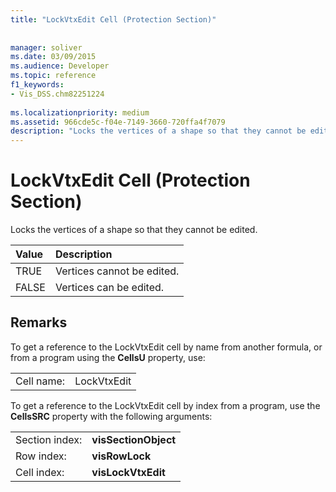 ```yaml
---
title: "LockVtxEdit Cell (Protection Section)"
 
 
manager: soliver
ms.date: 03/09/2015
ms.audience: Developer
ms.topic: reference
f1_keywords:
- Vis_DSS.chm82251224
 
ms.localizationpriority: medium
ms.assetid: 966cde5c-f04e-7149-3660-720ffa4f7079
description: "Locks the vertices of a shape so that they cannot be edited."
---
```


# LockVtxEdit Cell (Protection Section)

Locks the vertices of a shape so that they cannot be edited.
  
|**Value**|**Description**|
|:-----|:-----|
|TRUE  <br/> |Vertices cannot be edited. |
|FALSE  <br/> |Vertices can be edited. |
   
## Remarks

To get a reference to the LockVtxEdit cell by name from another formula, or from a program using the **CellsU** property, use: 
  
|||
|:-----|:-----|
|Cell name:  <br/> |LockVtxEdit  <br/> |
   
To get a reference to the LockVtxEdit cell by index from a program, use the **CellsSRC** property with the following arguments: 
  
|||
|:-----|:-----|
|Section index:  <br/> |**visSectionObject** <br/> |
|Row index:  <br/> |**visRowLock** <br/> |
|Cell index:  <br/> |**visLockVtxEdit** <br/> |
   

